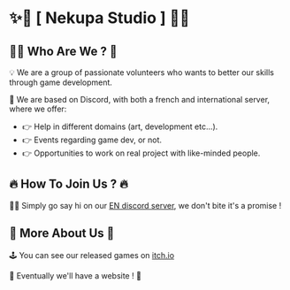 # ✨🌟 [ Nekupa Studio ] 🌟✨

## 👨‍💻 Who Are We ? 🤔

💡 We are a group of passionate volunteers who wants to better our skills through game development.

📱 We are based on Discord, with both a french and international server, where we offer:

- 👉 Help in different domains (art, development etc...).
- 👉 Events regarding game dev, or not.
- 👉 Opportunities to work on real project with like-minded people.

## 🔥 How To Join Us ? 🔥

👋🌐 Simply go say hi on our [EN discord server](https://discord.gg/wzff8Px65a), we don't bite it's a promise !

## 👀 More About Us 👀

🕹 You can see our released games on [itch.io](https://nekupa-studio.itch.io/)

🚧 Eventually we'll have a website ! 🚧
